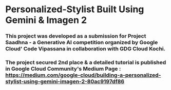 # Personalized-Stylist Built Using Gemini & Imagen 2

### This project was developed as a submission for Project Saadhna - a Generative AI competition organized by Google Cloud' Code Vipassana in collaboration with GDG Cloud Kochi. 
### The project secured 2nd place & a detailed tutorial is published in Google Cloud Community's Medium Page : https://medium.com/google-cloud/building-a-personalized-stylist-using-gemini-imagen-2-80ac9197df86


